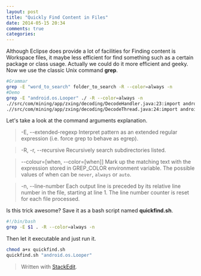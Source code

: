 ```yaml
---
layout: post
title: "Quickly Find Content in Files"
date: 2014-05-15 20:34
comments: true
categories: 
---
```

Although Eclipse does provide a lot of facilities for Finding content is Workspace files, it maybe less efficient for find something such as a certain package or class usage. Actually we could do it more efficient and geeky.  
Now we use the classic Unix command **grep**. 
```bash
#Grammar
grep -E "word_to_search" folder_to_search -R --color=always -n
#Demo
grep -E "android.os.Looper" ./ -R --color=always -n
.//src/com/mining/app/zxing/decoding/DecodeHandler.java:23:import android.os.Looper;
.//src/com/mining/app/zxing/decoding/DecodeThread.java:24:import android.os.Looper;
```
Let's take a look at the command arguments explanation.
>-E, --extended-regexp
Interpret pattern as an extended regular expression (i.e. force grep to behave as egrep).

>-R, -r, --recursive
Recursively search subdirectories listed.

>--colour=[when, --color=[when]]
Mark up the matching text with the expression stored in GREP_COLOR environment variable.  The possible values of when can be `never`, `always` or `auto`.

>-n, --line-number
Each output line is preceded by its relative line number in the file, starting at line 1.  The line number counter is reset for each file processed.

Is this trick awesome? Save it as a bash script named **quickfind.sh**.
```bash
#!/bin/bash
grep -E $1 . -R --color=always -n
```
Then let it executable and just run it.
```bash
chmod a+x quickfind.sh
quickfind.sh "android.os.Looper"
```
> Written with [StackEdit](https://stackedit.io/).
